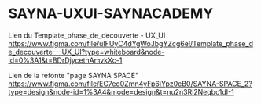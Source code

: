 # SAYNA-UXUI-SAYNACADEMY
Lien du Template_phase_de_decouverte - UX_UI
https://www.figma.com/file/uIFUyC4dYgWoJbgYZcg6el/Template_phase_de_decouverte---UX_UI?type=whiteboard&node-id=0%3A1&t=BDrDjycethAmvkXc-1

Lien de la refonte "page SAYNA SPACE"
https://www.figma.com/file/EC7eo0Zmn4yFp6iYpz0eB0/SAYNA-SPACE_2?type=design&node-id=1%3A4&mode=design&t=nu2n3Ri2Neqbc1dI-1 
